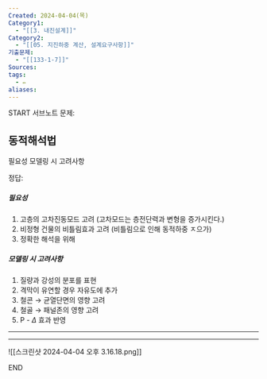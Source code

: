 ```yaml
---
Created: 2024-04-04(목)
Category1:
  - "[[3. 내진설계]]"
Category2:
  - "[[05. 지진하중 계산, 설계요구사항]]"
기출문제:
  - "[[133-1-7]]"
Sources: 
tags:
  - ✏️
aliases:
---
```

START
서브노트
문제:  
## 동적해석법 
필요성
모델링 시 고려사항



정답: 
##### 필요성
1. 고층의 고차진동모드 고려 (고차모드는 층전단력과 변형을 증가시킨다.)
2. 비정형 건물의 비틀림효과 고려 (비틀림으로 인해 동적하중 ㅈ으가)
3. 정확한 해석을 위해
##### 모델링 시 고려사항
1. 질량과 강성의 분포를 표현
2. 격막이 유연할 경우 자유도에 추가
3. 철콘 → 균열단면의 영향 고려
4. 철골 → 패널존의 영향 고려
5. P - $\Delta$ 효과 반영
***
***

![[스크린샷 2024-04-04 오후 3.16.18.png]]
<!--ID: 1712233553530-->
END

